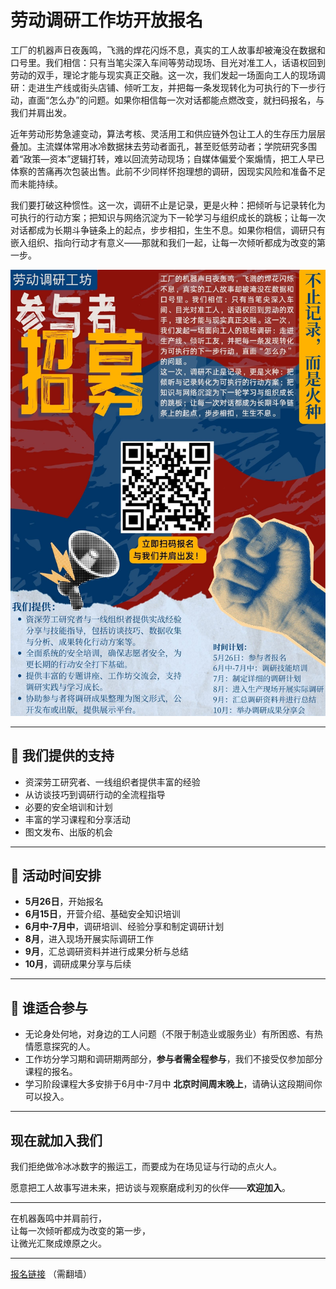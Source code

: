 # 劳动调研工作坊开放报名

工厂的机器声日夜轰鸣，飞溅的焊花闪烁不息，真实的工人故事却被淹没在数据和口号里。我们相信：只有当笔尖深入车间等劳动现场、目光对准工人，话语权回到劳动的双手，理论才能与现实真正交融。这一次，我们发起一场面向工人的现场调研：走进生产线或街头店铺、倾听工友，并把每一条发现转化为可执行的下一步行动，直面“怎么办”的问题。如果你相信每一次对话都能点燃改变，就扫码报名，与我们并肩出发。

近年劳动形势急遽变动，算法考核、灵活用工和供应链外包让工人的生存压力层层叠加。主流媒体常用冰冷数据抹去劳动者面孔，甚至贬低劳动者；学院研究多围着“政策—资本”逻辑打转，难以回流劳动现场；自媒体偏爱个案煽情，把工人早已体察的苦痛再次包装出售。此前不少同样怀抱理想的调研，因现实风险和准备不足而未能持续。

我们要打破这种惯性。这一次，调研不止是记录，更是火种：把倾听与记录转化为可执行的行动方案；把知识与网络沉淀为下一轮学习与组织成长的跳板；让每一次对话都成为长期斗争链条上的起点，步步相扣，生生不息。如果你相信，调研只有嵌入组织、指向行动才有意义——那就和我们一起，让每一次倾听都成为改变的第一步。

![](https://github.com/laboreditor251/show_public/blob/main/%E6%B5%B7%E6%8A%A5%20%E5%B7%A5%E4%BD%9C%E5%9D%8A.jpg)

---

## 🤝 我们提供的支持

- 资深劳工研究者、一线组织者提供丰富的经验
- 从访谈技巧到调研行动的全流程指导
- 必要的安全培训和计划
- 丰富的学习课程和分享活动
- 图文发布、出版的机会

---

## 📅 活动时间安排

- **5月26日**，开始报名
- **6月15日**，开营介绍、基础安全知识培训
- **6月中-7月中**，调研培训、经验分享和制定调研计划
- **8月**，进入现场开展实际调研工作
- **9月**，汇总调研资料并进行成果分析与总结
- **10月**，调研成果分享与后续

---

## 👥 谁适合参与

- 无论身处何地，对身边的工人问题（不限于制造业或服务业）有所困惑、有热情愿意探究的人。
- 工作坊分学习期和调研期两部分，**参与者需全程参与**，我们不接受仅参加部分课程的报名。
- 学习阶段课程大多安排于6月中-7月中 **北京时间周末晚上**，请确认这段期间你可以投入。

---

## 现在就加入我们

我们拒绝做冷冰冰数字的搬运工，而要成为在场见证与行动的点火人。

愿意把工人故事写进未来，把访谈与观察磨成利刃的伙伴——**欢迎加入**。

---

在机器轰鸣中并肩前行，  
让每一次倾听都成为改变的第一步，  
让微光汇聚成燎原之火。

---

[报名链接](https://forms.gle/7zQC1TiEezCmXeRA7) （需翻墙）
